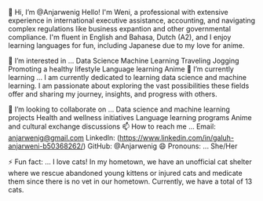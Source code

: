 👋 Hi, I’m @Anjarwenig
Hello! I'm Weni, a professional with extensive experience in international executive assistance, accounting, and navigating complex regulations like business expantion and other governmental compliance. I'm fluent in English and Bahasa, Dutch (A2), and I enjoy learning languages for fun, including Japanese due to my love for anime.

👀 I’m interested in ...
Data Science
Machine Learning
Traveling
Jogging
Promoting a healthy lifestyle
Language learning
Anime
🌱 I’m currently learning ...
I am currently dedicated to learning data science and machine learning. I am passionate about exploring the vast possibilities these fields offer and sharing my journey, insights, and progress with others.

💞️ I’m looking to collaborate on ...
Data science and machine learning projects
Health and wellness initiatives
Language learning programs
Anime and cultural exchange discussions
📫 How to reach me ...
Email: anjarwenig@gmail.com
LinkedIn: (https://www.linkedin.com/in/galuh-anjarweni-b50368262/)
GitHub: @Anjarwenig
😄 Pronouns: ...
She/Her

⚡ Fun fact: ...
I love cats! In my hometown, we have an unofficial cat shelter where we rescue abandoned young kittens or injured cats and medicate them since there is no vet in our hometown. Currently, we have a total of 13 cats.
<!---
Anjarwenig/Anjarwenig is a ✨ special ✨ repository because its `README.md` (this file) appears on your GitHub profile.
You can click the Preview link to take a look at your changes.
--->
